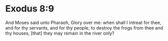 # Exodus 8:9

And Moses said unto Pharaoh, Glory over me: when shall I intreat for thee, and for thy servants, and for thy people, to destroy the frogs from thee and thy houses, [that] they may remain in the river only?